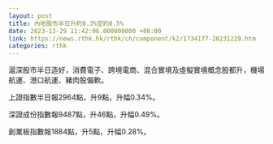 ```yaml
---
layout: post
title: 內地股市半日升約0.3%至約0.5%
date: 2023-12-29 11:42:06.000000000 +08:00
link: https://news.rthk.hk/rthk/ch/component/k2/1734177-20231229.htm
categories: rthk
---
```


滬深股市半日造好，消費電子、跨境電商、混合實境及虛擬實境概念股都升，機場航運、港口航運、豬肉股偏軟。

上證指數半日報2964點，升9點，升幅0.34%。

深證成份指數報9487點，升46點，升幅0.49%。

創業板指數報1884點，升5點，升幅0.28%。
